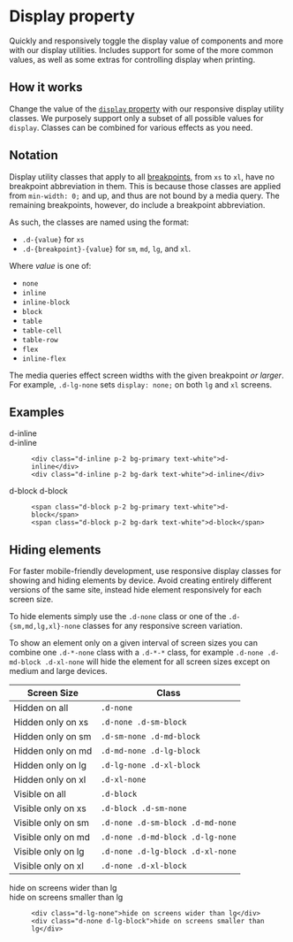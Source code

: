 <h1 class="zc-title">Display property</h1>

<p class="zc-lead">Quickly and responsively toggle the display value of components and more with our display utilities. Includes support for some of the more common values, as well as some extras for controlling display when printing.</p>

<h2 id="how-it-works">How it works</h2>

<p>Change the value of the <a href="https://developer.mozilla.org/en-US/docs/Web/CSS/display"><code class="highlighter-rouge">display</code> property</a> with our responsive display utility classes. We purposely support only a subset of all possible values for <code class="highlighter-rouge">display</code>. Classes can be combined for various effects as you need.</p>

<h2 id="notation">Notation</h2>

<p>Display utility classes that apply to all <a href="/docs/4.1/layout/overview/#responsive-breakpoints">breakpoints</a>, from <code class="highlighter-rouge">xs</code> to <code class="highlighter-rouge">xl</code>, have no breakpoint abbreviation in them. This is because those classes are applied from <code class="highlighter-rouge">min-width: 0;</code> and up, and thus are not bound by a media query. The remaining breakpoints, however, do include a breakpoint abbreviation.</p>

<p>As such, the classes are named using the format:</p>

<ul class="default">
<li><code class="highlighter-rouge">.d-{value}</code> for <code class="highlighter-rouge">xs</code></li>
<li><code class="highlighter-rouge">.d-{breakpoint}-{value}</code> for <code class="highlighter-rouge">sm</code>, <code class="highlighter-rouge">md</code>, <code class="highlighter-rouge">lg</code>, and <code class="highlighter-rouge">xl</code>.</li>
</ul>

<p>Where <em>value</em> is one of:</p>

<ul class="default">
<li><code class="highlighter-rouge">none</code></li>
<li><code class="highlighter-rouge">inline</code></li>
<li><code class="highlighter-rouge">inline-block</code></li>
<li><code class="highlighter-rouge">block</code></li>
<li><code class="highlighter-rouge">table</code></li>
<li><code class="highlighter-rouge">table-cell</code></li>
<li><code class="highlighter-rouge">table-row</code></li>
<li><code class="highlighter-rouge">flex</code></li>
<li><code class="highlighter-rouge">inline-flex</code></li>
</ul>

<p>The media queries effect screen widths with the given breakpoint <em>or larger</em>. For example, <code class="highlighter-rouge">.d-lg-none</code> sets <code class="highlighter-rouge">display: none;</code> on both <code class="highlighter-rouge">lg</code> and <code class="highlighter-rouge">xl</code> screens.</p>

<h2 id="examples">Examples</h2>

<div class="zc-example">
<div class="d-inline p-2 bg-primary text-white">d-inline</div>
<div class="d-inline p-2 bg-dark text-white">d-inline</div>
</div>
<figure class="zc-highlight"><pre><code class="language-html" data-lang="html"><span class="nt">&lt;div</span> <span class="na">class=</span><span class="s">"d-inline p-2 bg-primary text-white"</span><span class="nt">&gt;</span>d-inline<span class="nt">&lt;/div&gt;</span>
<span class="nt">&lt;div</span> <span class="na">class=</span><span class="s">"d-inline p-2 bg-dark text-white"</span><span class="nt">&gt;</span>d-inline<span class="nt">&lt;/div&gt;</span></code></pre></figure>

<div class="zc-example">
<span class="d-block p-2 bg-primary text-white">d-block</span>
<span class="d-block p-2 bg-dark text-white">d-block</span>
</div>
<figure class="zc-highlight"><pre><code class="language-html" data-lang="html"><span class="nt">&lt;span</span> <span class="na">class=</span><span class="s">"d-block p-2 bg-primary text-white"</span><span class="nt">&gt;</span>d-block<span class="nt">&lt;/span&gt;</span>
<span class="nt">&lt;span</span> <span class="na">class=</span><span class="s">"d-block p-2 bg-dark text-white"</span><span class="nt">&gt;</span>d-block<span class="nt">&lt;/span&gt;</span></code></pre></figure>

<h2 id="hiding-elements">Hiding elements</h2>

<p>For faster mobile-friendly development, use responsive display classes for showing and hiding elements by device. Avoid creating entirely different versions of the same site, instead hide element responsively for each screen size.</p>

<p>To hide elements simply use the <code class="highlighter-rouge">.d-none</code> class or one of the <code class="highlighter-rouge">.d-{sm,md,lg,xl}-none</code> classes for any responsive screen variation.</p>

<p>To show an element only on a given interval of screen sizes you can combine one <code class="highlighter-rouge">.d-*-none</code> class with a <code class="highlighter-rouge">.d-*-*</code> class, for example <code class="highlighter-rouge">.d-none .d-md-block .d-xl-none</code> will hide the element for all screen sizes except on medium and large devices.</p>

<table class="table">
<thead>
  <tr>
    <th>Screen Size</th>
    <th>Class</th>
  </tr>
</thead>
<tbody>
  <tr>
    <td>Hidden on all</td>
    <td><code class="highlighter-rouge">.d-none</code></td>
  </tr>
  <tr>
    <td>Hidden only on xs</td>
    <td><code class="highlighter-rouge">.d-none .d-sm-block</code></td>
  </tr>
  <tr>
    <td>Hidden only on sm</td>
    <td><code class="highlighter-rouge">.d-sm-none .d-md-block</code></td>
  </tr>
  <tr>
    <td>Hidden only on md</td>
    <td><code class="highlighter-rouge">.d-md-none .d-lg-block</code></td>
  </tr>
  <tr>
    <td>Hidden only on lg</td>
    <td><code class="highlighter-rouge">.d-lg-none .d-xl-block</code></td>
  </tr>
  <tr>
    <td>Hidden only on xl</td>
    <td><code class="highlighter-rouge">.d-xl-none</code></td>
  </tr>
  <tr>
    <td>Visible on all</td>
    <td><code class="highlighter-rouge">.d-block</code></td>
  </tr>
  <tr>
    <td>Visible only on xs</td>
    <td><code class="highlighter-rouge">.d-block .d-sm-none</code></td>
  </tr>
  <tr>
    <td>Visible only on sm</td>
    <td><code class="highlighter-rouge">.d-none .d-sm-block .d-md-none</code></td>
  </tr>
  <tr>
    <td>Visible only on md</td>
    <td><code class="highlighter-rouge">.d-none .d-md-block .d-lg-none</code></td>
  </tr>
  <tr>
    <td>Visible only on lg</td>
    <td><code class="highlighter-rouge">.d-none .d-lg-block .d-xl-none</code></td>
  </tr>
  <tr>
    <td>Visible only on xl</td>
    <td><code class="highlighter-rouge">.d-none .d-xl-block</code></td>
  </tr>
</tbody>
</table>

<div class="zc-example">
<div class="d-lg-none">hide on screens wider than lg</div>
<div class="d-none d-lg-block">hide on screens smaller than lg</div>
</div>
<figure class="zc-highlight"><pre><code class="language-html" data-lang="html"><span class="nt">&lt;div</span> <span class="na">class=</span><span class="s">"d-lg-none"</span><span class="nt">&gt;</span>hide on screens wider than lg<span class="nt">&lt;/div&gt;</span>
<span class="nt">&lt;div</span> <span class="na">class=</span><span class="s">"d-none d-lg-block"</span><span class="nt">&gt;</span>hide on screens smaller than lg<span class="nt">&lt;/div&gt;</span></code></pre></figure>

